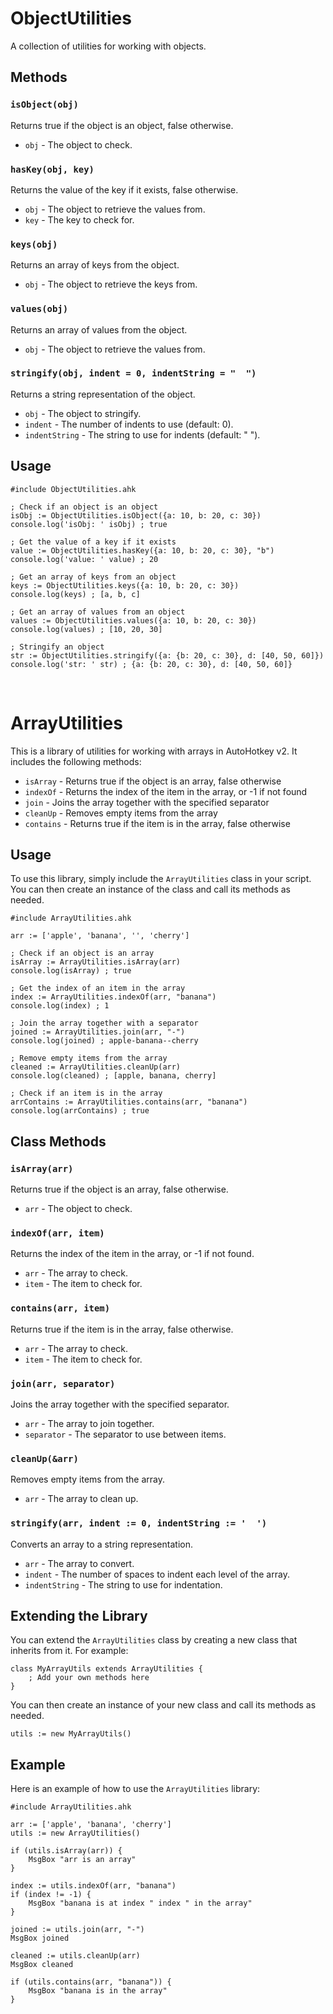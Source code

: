 # ObjectUtilities

A collection of utilities for working with objects.

## Methods

### `isObject(obj)`

Returns true if the object is an object, false otherwise.

- `obj` - The object to check.

### `hasKey(obj, key)`

Returns the value of the key if it exists, false otherwise.

- `obj` - The object to retrieve the values from.
- `key` - The key to check for.

### `keys(obj)`

Returns an array of keys from the object.

- `obj` - The object to retrieve the keys from.

### `values(obj)`

Returns an array of values from the object.

- `obj` - The object to retrieve the values from.

### `stringify(obj, indent = 0, indentString = "  ")`

Returns a string representation of the object.

- `obj` - The object to stringify.
- `indent` - The number of indents to use (default: 0).
- `indentString` - The string to use for indents (default: "  ").

## Usage

```ahk
#include ObjectUtilities.ahk

; Check if an object is an object
isObj := ObjectUtilities.isObject({a: 10, b: 20, c: 30})
console.log('isObj: ' isObj) ; true

; Get the value of a key if it exists
value := ObjectUtilities.hasKey({a: 10, b: 20, c: 30}, "b")
console.log('value: ' value) ; 20

; Get an array of keys from an object
keys := ObjectUtilities.keys({a: 10, b: 20, c: 30})
console.log(keys) ; [a, b, c]

; Get an array of values from an object
values := ObjectUtilities.values({a: 10, b: 20, c: 30})
console.log(values) ; [10, 20, 30]

; Stringify an object
str := ObjectUtilities.stringify({a: {b: 20, c: 30}, d: [40, 50, 60]})
console.log('str: ' str) ; {a: {b: 20, c: 30}, d: [40, 50, 60]}
```

<br>

# ArrayUtilities

This is a library of utilities for working with arrays in AutoHotkey v2. It includes the following methods:

- `isArray` - Returns true if the object is an array, false otherwise
- `indexOf` - Returns the index of the item in the array, or -1 if not found
- `join` - Joins the array together with the specified separator
- `cleanUp` - Removes empty items from the array
- `contains` - Returns true if the item is in the array, false otherwise

## Usage

To use this library, simply include the `ArrayUtilities` class in your script. You can then create an instance of the class and call its methods as needed.

```ahk
#include ArrayUtilities.ahk

arr := ['apple', 'banana', '', 'cherry']

; Check if an object is an array
isArray := ArrayUtilities.isArray(arr)
console.log(isArray) ; true

; Get the index of an item in the array
index := ArrayUtilities.indexOf(arr, "banana")
console.log(index) ; 1

; Join the array together with a separator
joined := ArrayUtilities.join(arr, "-")
console.log(joined) ; apple-banana--cherry

; Remove empty items from the array
cleaned := ArrayUtilities.cleanUp(arr)
console.log(cleaned) ; [apple, banana, cherry]

; Check if an item is in the array
arrContains := ArrayUtilities.contains(arr, "banana")
console.log(arrContains) ; true
```

## Class Methods

### `isArray(arr)`

Returns true if the object is an array, false otherwise.

- `arr` - The object to check.

### `indexOf(arr, item)`

Returns the index of the item in the array, or -1 if not found.

- `arr` - The array to check.
- `item` - The item to check for.

### `contains(arr, item)`

Returns true if the item is in the array, false otherwise.

- `arr` - The array to check.
- `item` - The item to check for.

### `join(arr, separator)`

Joins the array together with the specified separator.

- `arr` - The array to join together.
- `separator` - The separator to use between items.

### `cleanUp(&arr)`

Removes empty items from the array.

- `arr` - The array to clean up.

### `stringify(arr, indent := 0, indentString := '  ')`

Converts an array to a string representation.

- `arr` - The array to convert.
- `indent` - The number of spaces to indent each level of the array.
- `indentString` - The string to use for indentation.

## Extending the Library

You can extend the `ArrayUtilities` class by creating a new class that inherits from it. For example:

```ahk
class MyArrayUtils extends ArrayUtilities {
    ; Add your own methods here
}
```

You can then create an instance of your new class and call its methods as needed.

```ahk
utils := new MyArrayUtils()
```

## Example

Here is an example of how to use the `ArrayUtilities` library:

```ahk
#include ArrayUtilities.ahk

arr := ['apple', 'banana', 'cherry']
utils := new ArrayUtilities()

if (utils.isArray(arr)) {
    MsgBox "arr is an array"
}

index := utils.indexOf(arr, "banana")
if (index != -1) {
    MsgBox "banana is at index " index " in the array"
}

joined := utils.join(arr, "-")
MsgBox joined

cleaned := utils.cleanUp(arr)
MsgBox cleaned

if (utils.contains(arr, "banana")) {
    MsgBox "banana is in the array"
}
```